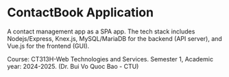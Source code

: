 # ContactBook Application

A contact management app as a SPA app. The tech stack includes Nodejs/Express, Knex.js, MySQL/MariaDB for the backend (API server), and Vue.js for the frontend (GUI).

Course: CT313H-Web Technologies and Services.
Semester 1, Academic year: 2024-2025. (Dr. Bui Vo Quoc Bao - CTU)


